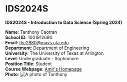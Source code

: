 # IDS2024S

**IDS2024S - Introduction to Data Science (Spring 2024)**  

**Name**: Tanthony Caotran  
**School ID**: 1001912680  
**Email**: thc2680@mavs.uta.edu  
**Department**: Department of Engineering  
**University**: The University of Texas at Arlington  
**Level**: Undergraduate - Sophomore  
**Position Title**: Student  
**Course Webpage**: [Amir's Homepage](https://www.cdslab.org/IDS2024S/)  
**Photo**:  ![A photo of Tanthony]()
